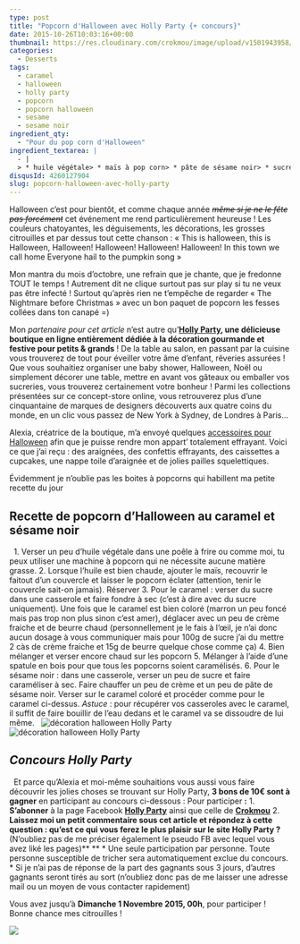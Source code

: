 ```yaml
---
type: post
title: "Popcorn d'Halloween avec Holly Party {+ concours}"
date: 2015-10-26T10:03:16+00:00
thumbnail: https://res.cloudinary.com/crokmou/image/upload/v1501943958/pop-corn-halloween-recette-crokmou-blog-culinaire.jpg
categories: 
  - Desserts
tags: 
  - caramel
  - halloween
  - holly party
  - popcorn
  - popcorn halloween
  - sesame
  - sesame noir
ingredient_qty: 
  - "Pour du pop corn d'Halloween"
ingredient_textarea: |
  - |
  > * huile végétale> * maïs à pop corn> * pâte de sésame noir> * sucre> * crème de soja (ou crème fraîche)> * beurre
disqusId: 4260127904
slug: popcorn-halloween-avec-holly-party
---
```


Halloween c’est pour bientôt, et comme chaque année <del>_même si je ne le fête pas forcément_</del> cet événement me rend particulièrement heureuse ! Les couleurs chatoyantes, les déguisements, les décorations, les grosses citrouilles et par dessus tout cette chanson : « This is halloween, this is Halloween, Halloween! Halloween! Halloween! Halloween! In this town we call home Everyone hail to the pumpkin song »  

Mon mantra du mois d’octobre, une refrain que je chante, que je fredonne TOUT le temps ! Autrement dit ne clique surtout pas sur play si tu ne veux pas être infecté ! Surtout qu’après rien ne t’empêche de regarder « The Nightmare before Christmas » avec un bon paquet de popcorn les fesses collées dans ton canapé =)

Mon _partenaire pour cet article_ n’est autre qu’**[Holly Party](http://www.hollyparty.com/), une délicieuse boutique en ligne entièrement dédiée à la décoration gourmande et festive pour petits & grands** ! De la table au salon, en passant par la cuisine vous trouverez de tout pour éveiller votre âme d’enfant, rêveries assurées ! Que vous souhaitiez organiser une baby shower, Halloween, Noël ou simplement décorer une table, mettre en avant vos gâteaux ou emballer vos sucreries, vous trouverez certainement votre bonheur ! Parmi les collections présentées sur ce concept-store online, vous retrouverez plus d’une cinquantaine de marques de designers découverts aux quatre coins du monde, en un clic vous passez de New York à Sydney, de Londres à Paris…

Alexia, créatrice de la boutique, m’a envoyé quelques [accessoires pour Halloween](http://www.hollyparty.com/cat-halloween-163.htm) afin que je puisse rendre mon appart’ totalement effrayant. Voici ce que j’ai reçu : des araignées, des confettis effrayants, des caissettes a cupcakes, une nappe toile d’araignée et de jolies pailles squelettiques.

Évidemment je n’oublie pas les boites à popcorns qui habillent ma petite recette du jour

## Recette de popcorn d’Halloween au caramel et sésame noir

  1\. Verser un peu d’huile végétale dans une poêle à frire ou comme moi, tu peux utiliser une machine à popcorn qui ne nécessite aucune matière grasse. 2\. Lorsque l’huile est bien chaude, ajouter le maïs, recouvrir le faitout d’un couvercle et laisser le popcorn éclater (attention, tenir le couvercle sait-on jamais). Réserver 3\. Pour le caramel : verser du sucre dans une casserole et faire fondre à sec (c’est à dire avec du sucre uniquement). Une fois que le caramel est bien coloré (marron un peu foncé mais pas trop non plus sinon c’est amer), déglacer avec un peu de crème fraiche et de beurre chaud (personnellement je le fais à l’œil, je n’ai donc aucun dosage à vous communiquer mais pour 100g de sucre j’ai du mettre 2 càs de crème fraiche et 15g de beurre quelque chose comme ça) 4\. Bien mélanger et verser encore chaud sur les popcorn 5\. Mélanger à l’aide d’une spatule en bois pour que tous les popcorns soient caramélisés. 6\. Pour le sésame noir : dans une casserole, verser un peu de sucre et faire caraméliser à sec. Faire chauffer un peu de crème et un peu de pâte de sésame noir. Verser sur le caramel coloré et procéder comme pour le caramel ci-dessus. _Astuce_ : pour récupérer vos casseroles avec le caramel, il suffit de faire bouillir de l’eau dedans et le caramel va se dissoudre de lui même.   ![décoration halloween Holly Party](http://www.crokmou.com/wp-content/uploads/2015/10/halloween-holly-party-decoration.jpg)![décoration halloween Holly Party](http://www.crokmou.com/wp-content/uploads/2015/10/halloween-holly-party-decoration-1.jpg)  

## _Concours Holly Party_

  Et parce qu’Alexia et moi-même souhaitions vous aussi vous faire découvrir les jolies choses se trouvant sur Holly Party, **3 bons de 10€ sont à gagner** en participant au concours ci-dessous : Pour participer **:** 1\. **S’abonner** à la page Facebook **[Holly Party](https://www.facebook.com/hollypartyFr)** ainsi que celle de **[Crokmou](https://www.facebook.com/crokmou.blog)** 2\. **Laissez moi un petit commentaire sous cet article et répondez à cette question : qu’est ce qui vous ferez le plus plaisir sur le site Holly Party ?** (N’oubliez pas de me préciser également le pseudo FB avec lequel vous avez liké les pages)** ** * Une seule participation par personne. Toute personne susceptible de tricher sera automatiquement exclue du concours. * Si je n’ai pas de réponse de la part des gagnants sous 3 jours, d’autres gagnants seront tirés au sort (n’oubliez donc pas de me laisser une adresse mail ou un moyen de vous contacter rapidement)  

Vous avez jusqu’à **Dimanche 1 Novembre 2015, 00h**, pour participer !  
Bonne chance mes citrouilles !

![](https://media2.giphy.com/media/iqJ5CJ759gLLO/200.gif)